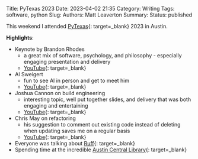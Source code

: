 Title: PyTexas 2023
Date: 2023-04-02 21:35
Category: Writing
Tags: software, python
Slug:
Authors: Matt Leaverton
Summary:
Status: published

This weekend I attended [PyTexas](https://www.pytexas.org/){: target=_blank} 2023 in Austin.

**Highlights**:

- Keynote by Brandon Rhodes
  - a great mix of software, psychology, and philosophy - especially engaging presentation and delivery
  - [YouTube](https://www.youtube.com/watch?v=APVNZfeOCI4&t=1s){: target=_blank}
- Al Sweigert 
  - fun to see Al in person and get to meet him 
  - [YouTube](https://www.youtube.com/watch?v=tAKfA3Lfvi0){: target=_blank}
- Joshua Cannon on build engineering
  - interesting topic, well put together slides, and delivery that was both engaging and entertaining
  - [YouTube](https://www.youtube.com/watch?v=OENthsW-bMs){: target=_blank}
- Chris May on refactoring
  - his suggestion to comment out existing code instead of deleting when updating saves me on a regular basis
  - [YouTube](https://www.youtube.com/watch?v=P1QFCx2aFBY){: target=_blank}
- Everyone was talking about [Ruff](https://beta.ruff.rs/docs/){: target=_blank}
- Spending time at the incredible [Austin Central Library](https://library.austintexas.gov/central-library){: target=_blank}
